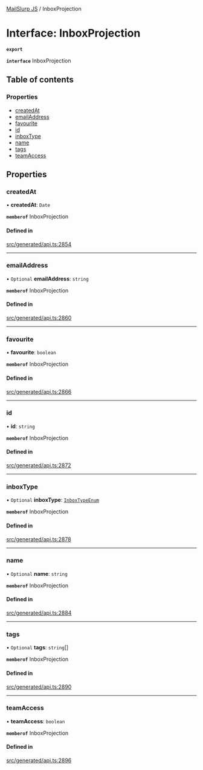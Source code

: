 [MailSlurp JS](../README.md) / InboxProjection

# Interface: InboxProjection

**`export`**

**`interface`** InboxProjection

## Table of contents

### Properties

- [createdAt](InboxProjection.md#createdat)
- [emailAddress](InboxProjection.md#emailaddress)
- [favourite](InboxProjection.md#favourite)
- [id](InboxProjection.md#id)
- [inboxType](InboxProjection.md#inboxtype)
- [name](InboxProjection.md#name)
- [tags](InboxProjection.md#tags)
- [teamAccess](InboxProjection.md#teamaccess)

## Properties

### createdAt

• **createdAt**: `Date`

**`memberof`** InboxProjection

#### Defined in

[src/generated/api.ts:2854](https://github.com/mailslurp/mailslurp-client/blob/6534d6f/src/generated/api.ts#L2854)

___

### emailAddress

• `Optional` **emailAddress**: `string`

**`memberof`** InboxProjection

#### Defined in

[src/generated/api.ts:2860](https://github.com/mailslurp/mailslurp-client/blob/6534d6f/src/generated/api.ts#L2860)

___

### favourite

• **favourite**: `boolean`

**`memberof`** InboxProjection

#### Defined in

[src/generated/api.ts:2866](https://github.com/mailslurp/mailslurp-client/blob/6534d6f/src/generated/api.ts#L2866)

___

### id

• **id**: `string`

**`memberof`** InboxProjection

#### Defined in

[src/generated/api.ts:2872](https://github.com/mailslurp/mailslurp-client/blob/6534d6f/src/generated/api.ts#L2872)

___

### inboxType

• `Optional` **inboxType**: [`InboxTypeEnum`](../enums/InboxProjection.InboxTypeEnum.md)

**`memberof`** InboxProjection

#### Defined in

[src/generated/api.ts:2878](https://github.com/mailslurp/mailslurp-client/blob/6534d6f/src/generated/api.ts#L2878)

___

### name

• `Optional` **name**: `string`

**`memberof`** InboxProjection

#### Defined in

[src/generated/api.ts:2884](https://github.com/mailslurp/mailslurp-client/blob/6534d6f/src/generated/api.ts#L2884)

___

### tags

• `Optional` **tags**: `string`[]

**`memberof`** InboxProjection

#### Defined in

[src/generated/api.ts:2890](https://github.com/mailslurp/mailslurp-client/blob/6534d6f/src/generated/api.ts#L2890)

___

### teamAccess

• **teamAccess**: `boolean`

**`memberof`** InboxProjection

#### Defined in

[src/generated/api.ts:2896](https://github.com/mailslurp/mailslurp-client/blob/6534d6f/src/generated/api.ts#L2896)
